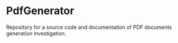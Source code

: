 # PdfGenerator

Repository for a source code and documentation of PDF documents generation investigation.
